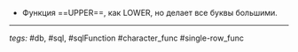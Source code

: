 - Функция ==UPPER==, как LOWER, но делает все буквы большими. 

---
*tegs:* #db, #sql, #sqlFunction #character_func #single-row_func 